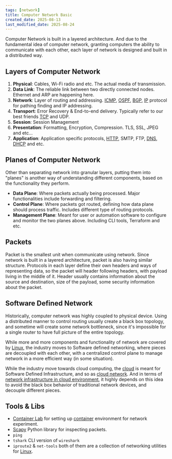 ```yaml
---
tags: [network]
title: Computer Network Basic
created_date: 2025-08-13
last_modified_date: 2025-08-24
---
```


Computer Network is built in a layered architecture. And due to the fundamental idea of computer network, granting computers the ability to communicate with each other, each layer of network is designed and built in a distributed way.

## Layers of Computer Network

1. **Physical**: Cables, Wi-Fi radio and etc. The actual media of transmission.
2. **Data Link**: The reliable link between two directly connected nodes. Ethernet and ARP are happening here.
3. **Network**: Layer of routing and addressing. [ICMP](as/developer/notes/network_protocols.md#ICMP), [OSPF](as/developer/notes/network_protocols.md#OSPF), [BGP](as/developer/notes/network_protocols.md#BGP), [IP](as/developer/notes/network_protocols.md#IP) protocol for pathing finding and IP addressing.
4. **Transport**: Error Recovery & End-to-end delivery. Typically refer to our best friends [TCP](as/developer/notes/network_protocols.md#TCP) and UDP.
5. **Session**: Session Management
6. **Presentation**: Formatting, Encryption, Compression. TLS, SSL, JPEG and etc...
7. **Application**: Application specific protocols, [HTTP](as/developer/notes/network_protocols.md#HTTP), SMTP, FTP, [DNS](as/developer/notes/network_protocols.md#DNS), [DHCP](as/developer/notes/network_protocols.md#DHCP) and etc.

## Planes of Computer Network

Other than separating network into granular layers, putting them into "planes" is another way of understanding different components, based on the functionality they perform.

- **Data Plane**: Where packets actually being processed. Major functionalities include forwarding and filtering.
- **Control Plane**: Where packets got routed, defining how data plane should process traffic. Includes different type of routing protocols.
- **Management Plane**: Meant for user or automation software to configure and monitor the two planes above. Including CLI tools, Terraform and etc.

## Packets

Packet is the smallest unit when communicate using network. Since network is built in a layered architecture, packet is also having similar structure. Protocols in each layer define their own headers and ways of representing data, so the packet will header following headers, with payload living in the middle of it. Header usually contains information about the source and destination, size of the payload, some security information about the packet.

## Software Defined Network

Historically, computer network was highly coupled to physical device. Using a distributed manner to control routing usually create a black box topology, and sometime will create some network bottleneck, since it's impossible for a single router to have full picture of the entire topology.

While more and more components and functionality of network are covered by [Linux](as/developer/notes/linux_network.md), the industry moves to Software defined networking, where pieces are decoupled with each other, with a centralized control plane to manage network in a more efficient way (in some situation).

While the industry move towards cloud computing, the [cloud](as/developer/notes/cloud_basic.md) is meant for Software Defined Infrastructure, and so as [cloud network](as/developer/notes/cloud_network_service.md). And in terms of [network infrastructure in cloud environment](as/developer/notes/cloud_network_infrastructure.md), it highly depends on this idea to avoid the black box behavior of traditional network devices, and decouple different pieces.

## Tools & Libs

- [Container Lab](https://containerlab.dev/) for setting up [container](as/developer/notes/container.md) environment for network experiment.
- [Scapy](https://scapy.net/) Python library for inspecting packets.
- `ping`
- `tshark` CLI version of `wireshark`
- `iproute2` & `net-tools` both of them are a collection of networking utilities for [Linux](as/developer/notes/linux_network.md).
